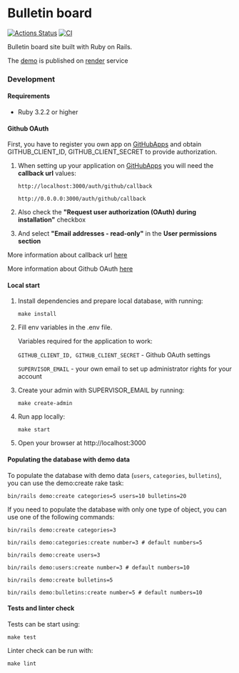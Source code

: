 # Bulletin board

[![Actions Status](https://github.com/kitXIII/rails-project-65/actions/workflows/hexlet-check.yml/badge.svg)](https://github.com/kitXIII/rails-project-65/actions)
[![CI](https://github.com/kitXIII/rails-project-65/actions/workflows/ci.yml/badge.svg?branch=main)](https://github.com/kitXIII/rails-project-65/actions/workflows/ci.yml)

Bulletin board site built with Ruby on Rails.

The [demo](https://kit-bulletins-board.onrender.com) is published on [render](https://render.com/) service

### Development

#### Requirements

* Ruby 3.2.2 or higher

#### Github OAuth

First, you have to register you own app on [GitHubApps](https://github.com/settings/apps) and obtain GITHUB_CLIENT_ID, GITHUB_CLIENT_SECRET to provide authorization.

1) When setting up your application on [GitHubApps](https://github.com/settings/apps) you will need the **callback url** values:

    `http://localhost:3000/auth/github/callback`

    `http://0.0.0.0:3000/auth/github/callback`


2) Also check the **"Request user authorization (OAuth) during installation"** checkbox

3) And select **"Email addresses - read-only"** in the **User permissions section**

More information about callback url [here](https://docs.github.com/apps/creating-github-apps/registering-a-github-app/about-the-user-authorization-callback-url)

More information about Github OAuth [here](https://docs.github.com/apps/building-github-apps/identifying-and-authorizing-users-for-github-apps/)


#### Local start

1) Install dependencies and prepare local database, with running:
    ```shell
    make install
    ```

2) Fill env variables in the .env file.

    Variables required for the application to work:

    `GITHUB_CLIENT_ID, GITHUB_CLIENT_SECRET` - Github OAuth settings

    `SUPERVISOR_EMAIL` - your own email to set up administrator rights for your account

3) Create your admin with SUPERVISOR_EMAIL by running:
    ```shell
    make create-admin
    ```

4) Run app locally:
    ```shell
    make start
    ```

5) Open your browser at http://localhost:3000


#### Populating the database with demo data

To populate the database with demo data (`users`, `categories`, `bulletins`), you can use the demo:create rake task:
```shell
bin/rails demo:create categories=5 users=10 bulletins=20
```

If you need to populate the database with only one type of object, you can use one of the following commands:

```shell
bin/rails demo:create categories=3
```

```shell
bin/rails demo:categories:create number=3 # default numbers=5
```

```shell
bin/rails demo:create users=3
```

```shell
bin/rails demo:users:create number=3 # default numbers=10
```

```shell
bin/rails demo:create bulletins=5
```

```shell
bin/rails demo:bulletins:create number=5 # default numbers=10
```

#### Tests and linter check

Tests can be start using:
```shell
make test
```

Linter check can be run with:
```shell
make lint
```
